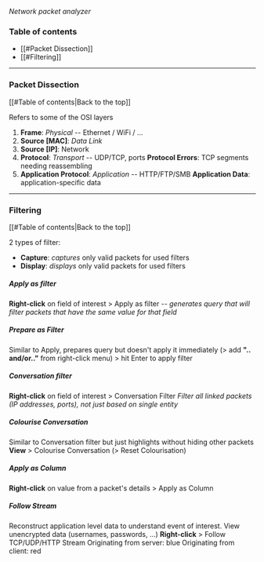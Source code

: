 *Network packet analyzer*

### Table of contents
- [[#Packet Dissection]]
- [[#Filtering]]

___
### Packet Dissection
[[#Table of contents|Back to the top]]

Refers to some of the OSI layers
1. **Frame**: *Physical* -- Ethernet / WiFi / ...
2. **Source \[MAC]**: *Data Link*
3. **Source \[IP]**: Network
4. **Protocol**: *Transport* -- UDP/TCP, ports
   **Protocol Errors**: TCP segments needing reassembling
5. **Application Protocol**: *Application* -- HTTP/FTP/SMB
   **Application Data**: application-specific data

___
### Filtering
[[#Table of contents|Back to the top]]

2 types of filter:
- **Capture**: *captures* only valid packets for used filters
- **Display**: *displays* only valid packets for used filters

##### Apply as filter
**Right-click** on field of interest > Apply as filter -- *generates query that will filter packets that have the same value for that field*
##### Prepare as Filter
Similar to Apply, prepares query but doesn't apply it immediately (> add **".. and/or.."** from right-click menu) > hit Enter to apply filter
##### Conversation filter
**Right-click** on field of interest > Conversation Filter
*Filter all linked packets (IP addresses, ports), not just based on single entity*
##### Colourise Conversation
Similar to Conversation filter but just highlights without hiding other packets
**View** > Colourise Conversation (> Reset Colourisation)
##### Apply as Column
**Right-click** on value from a packet's details > Apply as Column
##### Follow Stream
Reconstruct application level data to understand event of interest. View unencrypted data (usernames, passwords, ...)
**Right-click** > Follow TCP/UDP/HTTP Stream
Originating from server: blue
Originating from client: red